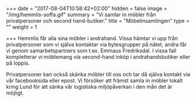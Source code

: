 +++
date = "2017-08-04T10:58:42+02:00"
hidden = false
image = "/img/hemmlis-soffa.gif"
summary = "Vi samlar in möbler från privatpersoner och second hand-butiker."
title = "Möbelinsamlingen"
type = ""
weight = 1

+++
Hemmlis får alla sina möbler i andrahand. Vissa hämtar vi upp från privatpersoner som vi själva kontaktar via bytesgrupper på nätet, andra får vi genom samarbetspartners som t.ex. Emmaus Fredriksdal. I vissa fall kompletterar vi möblemang via second-hand inköp i andrahandsbutiker eller på loppis.

Privatpersoner kan också skänka möbler till oss och tar då själva kontakt via vår facebooksida eller epost. Vi försöker att främst samla in möbler lokalt kring Lund för att sänka vår logistiska miljöpåverkan i den mån det är möjligt.